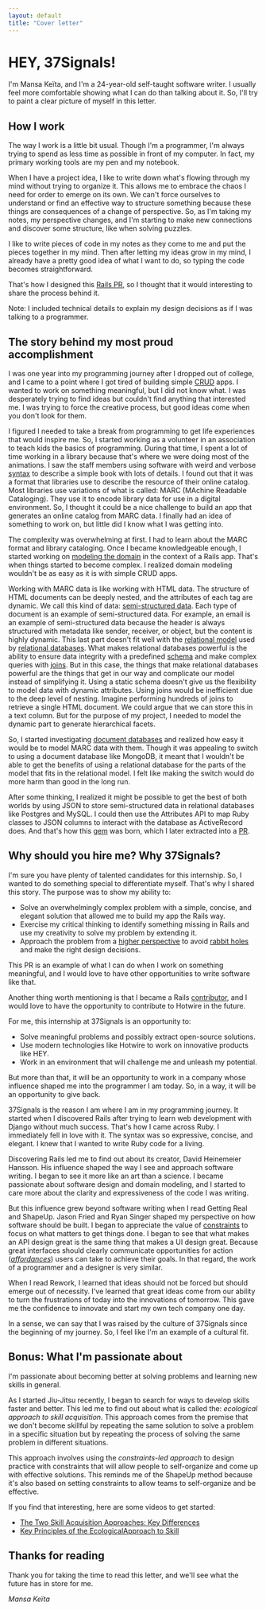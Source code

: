 ```yaml
---
layout: default
title: "Cover letter"
---
```

# HEY, 37Signals!
I'm Mansa Keïta, and I'm a 24-year-old self-taught software writer. I usually feel more comfortable
showing what I can do than talking about it. So, I'll try to paint a clear picture of
myself in this letter.

## How I work
The way I work is a little bit usual. Though I'm a programmer, I'm always trying to spend as
less time as possible in front of my computer. In fact, my primary working tools are my pen and my
notebook.

When I have a project idea, I like to write down what's flowing through my mind without trying
to organize it. This allows me to embrace the chaos I need for order to emerge on its own. We
can't force ourselves to understand or find an effective way to structure something because
these things are consequences of a change of perspective. So, as I'm taking my notes, my
perspective changes, and I'm starting to make new connections and discover some structure, like
when solving puzzles.

I like to write pieces of code in my notes as they come to me and put the pieces together in
my mind. Then after letting my ideas grow in my mind, I already have a pretty good
idea of what I want to do, so typing the code becomes straightforward.

That's how I designed this [Rails PR](https://github.com/rails/rails/pull/43399), so I thought
that it would interesting to share the process behind it.

Note: I included technical details to explain my design decisions as if I
was talking to a programmer.

## The story behind my most proud accomplishment
I was one year into my programming journey after I dropped out of college, and I came to a
point where I got tired of building simple [CRUD](https://en.wikipedia.org/wiki/Create,_read,_update_and_delete) apps. I wanted to work on something meaningful,
but I did not know what. I was desperately trying to find ideas but couldn't find anything that
interested me. I was trying to force the creative process, but good ideas come when you don't
look for them.

I figured I needed to take a break from programming to get life experiences that would inspire
me. So, I started working as a volunteer in an association to teach kids the basics of
programming. During that time, I spent a lot of time working in a library because that's where
we were doing most of the animations. I saw the staff members using software with weird and
verbose [syntax](https://docs.owwl.org/pub/Evergreen/CatalogIdentifyingSuitableMarcRecords/igp_9bbc253943f5d383b94a607ba4d72ed9_MARC_Example_Book.png) to describe a simple book with lots of details. I found out that it was a format
that libraries use to describe the resource of their online catalog. Most libraries use
variations of what is called: MARC (MAchine Readable Cataloging). They use it to encode library
data for use in a digital environment. So, I thought it could be a nice challenge to build an
app that generates an online catalog from MARC data. I finally had an idea of something to work
on, but little did I know what I was getting into.

The complexity was overwhelming at first. I had to learn about the MARC format and library
cataloging. Once I became knowledgeable enough, I started working on [modeling the
domain](https://en.wikipedia.org/wiki/Domain_model#Overview) in the context of a Rails app.
That's when things started to become complex. I realized domain modeling wouldn't be as easy as
it is with simple CRUD apps.

Working with MARC data is like working with HTML data. The structure of HTML documents can be
deeply nested, and the attributes of each tag are dynamic. We call this kind of data:
[semi-structured data](https://en.wikipedia.org/wiki/Semi-structured_data). Each type of
document is an example of semi-structured data. For example, an email is an example of
semi-structured data because the header is always structured with metadata like
sender, receiver, or object, but the content is highly dynamic. This last part
doesn't fit well with the [relational model](https://en.wikipedia.org/wiki/Relational_model)
used by [relational databases](https://en.wikipedia.org/wiki/Relational_database). What makes
relational databases powerful is the ability to ensure data integrity with a predefined
[schema](https://en.wikipedia.org/wiki/Database_schema) and make complex queries with
[joins](https://en.wikipedia.org/wiki/Join_(SQL)). But in this case, the things that make
relational databases powerful are the things that get in our way and complicate our model
instead of simplifying it. Using a static schema doesn't give us the flexibility to model data
with dynamic attributes. Using joins would be inefficient due to the deep level of nesting.
Imagine performing hundreds of joins to retrieve a single HTML document. We could argue that
we can store this in a text column. But for the purpose of my project, I needed to model the
dynamic part to generate hierarchical facets.

So, I started investigating [document databases](https://www.mongodb.com/document-databases) and realized how easy it would be to model
MARC data with them. Though it was appealing to switch to using a document database like MongoDB,
it meant that I wouldn't be able to get the benefits of using a relational database for the
parts of the model that fits in the relational model. I felt like making the switch would do
more harm than good in the long run.

After some thinking, I realized it might be possible to get the best of both worlds by using JSON to store
semi-structured data in relational databases like Postgres and MySQL. I could then use the
Attributes API to map Ruby classes to JSON columns to interact with the database as
ActiveRecord does. And that's how this [gem](https://github.com/mansakondo/activemodel-embedding) was born, which I later extracted into a [PR](https://github.com/rails/rails/pull/43399).

## Why should you hire me? Why 37Signals?
I'm sure you have plenty of talented candidates for this internship. So, I wanted to do
something special to differentiate myself. That's why I shared this story. The purpose was to show my ability to:
- Solve an overwhelmingly complex problem with a simple, concise, and
elegant solution that allowed me to build my app the Rails way.
- Exercise my critical thinking to identify something missing in Rails and use my creativity to solve my problem by extending it.
- Approach the problem from a [higher perspective](https://basecamp.com/shapeup/1.1-chapter-02#steps-to-shaping) to avoid [rabbit holes](https://basecamp.com/shapeup/1.4-chapter-05) and make the right design decisions.

This PR is an example of what I can do when I work on something meaningful, and I would love
to have other opportunities to write software like that.

Another thing worth mentioning is that I became a Rails [contributor](https://contributors.rubyonrails.org/contributors/mansakondo/commits), and I would love to have the opportunity to contribute to Hotwire in the future.

For me, this internship at 37Signals is an opportunity to:
- Solve meaningful problems and possibly extract open-source solutions.
- Use modern technologies like Hotwire to work on innovative products like HEY.
- Work in an environment that will challenge me and unleash my potential.

But more than that, it will be an opportunity to work in a company whose influence shaped me into the
programmer I am today. So, in a way, it will be an opportunity to give back.

37Signals is the reason I am where I am in my programming journey. It started when I
discovered Rails after trying to learn web development with Django without much success.
That's how I came across Ruby. I immediately fell in love with it. The syntax was so
expressive, concise, and elegant. I knew that I wanted to write Ruby code for a living.

Discovering Rails led me to find out about its creator, David Heinemeier Hansson. His influence
shaped the way I see and approach software writing. I began to see it more like an art than a
science. I became passionate about software design and domain modeling, and I started to care
more about the clarity and expressiveness of the code I was writing.

But this influence grew beyond software writing when I read Getting Real and ShapeUp. Jason
Fried and Ryan Singer shaped my perspective on how software should be built. I began to
appreciate the value of [constraints](https://basecamp.com/shapeup/1.2-chapter-03) to focus on
what matters to get things done. I began to see that what makes an API design great is the same
thing that makes a UI design great. Because great interfaces should clearly communicate
opportunities for action
([*affordances*](https://basecamp.com/shapeup/3.2-chapter-11#affordances-before-pixel-perfect-screens))
users can take to achieve their goals. In that regard, the work of a programmer and a designer
is very similar.

When I read Rework, I learned that ideas should not be forced but should emerge out of
necessity. I've learned that great ideas come from our ability to turn the frustrations of
today into the innovations of tomorrow. This gave me the confidence to innovate and start my
own tech company one day.

In a sense, we can say that I was raised by the culture of 37Signals since the beginning of my
journey. So, I feel like I'm an example of a cultural fit.

## Bonus: What I'm passionate about
I'm passionate about becoming better at solving problems and learning new skills in general.

As I started Jiu-Jitsu recently, I began to search for ways to develop skills faster and better. This
led me to find out about what is called the: *ecological approach to skill acquisition*. This
approach comes from the premise that we don't become skillful by repeating the same solution to
solve a problem in a specific situation but by repeating the process of solving the same
problem in different situations.

This approach involves using the *constraints-led approach* to design practice
with constraints that will allow people to self-organize and come up with effective solutions.
This reminds me of the ShapeUp method because it's also based on setting constraints to allow
teams to self-organize and be effective.

If you find that interesting, here are some videos to get started:
- [The Two Skill Acquisition Approaches: Key Differences](https://www.youtube.com/watch?v=cCsezh7ijzs)
- [Key Principles of the EcologicalApproach to Skill](https://www.youtube.com/watch?v=-TUjKAwc9Z8.)

## Thanks for reading
Thank you for taking the time to read this letter, and we'll see what the future has in
store for me.

*Mansa Keïta*
